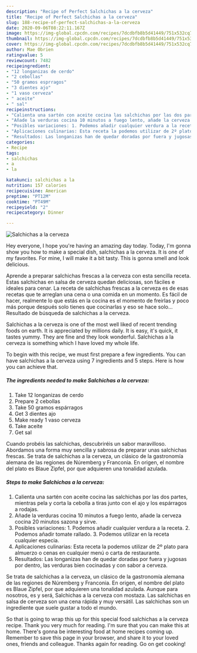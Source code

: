 ```yaml
---
description: "Recipe of Perfect Salchichas a la cerveza"
title: "Recipe of Perfect Salchichas a la cerveza"
slug: 188-recipe-of-perfect-salchichas-a-la-cerveza
date: 2020-09-06T08:22:11.167Z
image: https://img-global.cpcdn.com/recipes/7dcdbfb8b5d41449/751x532cq70/salchichas-a-la-cerveza-foto-principal.jpg
thumbnail: https://img-global.cpcdn.com/recipes/7dcdbfb8b5d41449/751x532cq70/salchichas-a-la-cerveza-foto-principal.jpg
cover: https://img-global.cpcdn.com/recipes/7dcdbfb8b5d41449/751x532cq70/salchichas-a-la-cerveza-foto-principal.jpg
author: Mae Obrien
ratingvalue: 5
reviewcount: 7482
recipeingredient:
- "12 longanizas de cerdo"
- "2 cebollas"
- "50 gramos esprragos"
- "3 dientes ajo"
- "1 vaso cerveza"
- " aceite"
- " sal"
recipeinstructions:
- "Calienta una sartén con aceite cocina las salchichas por las dos partes, mientras pela y corta la cebolla a tiras junto con el ajo y los espárragos a rodajas."
- "Añade la verduras cocina 10 minutos a fuego lento, añade la cerveza cocina 20 minutos sazona y sirve."
- "Posibles variaciones: 1. Podemos añadir cualquier verdura a la receta. 2. Podemos añadir tomate rallado. 3. Podemos utilizar en la receta cualquier especia."
- "Aplicaciones culinarias: Esta receta la podemos utilizar de 2º plato para almuerzo o cenas en cualquier menú o carta de restaurante."
- "Resultados: Las longanizas han de quedar doradas por fuera y jugosas por dentro, las verduras bien cocinadas y con sabor a cerveza."
categories:
- Recipe
tags:
- salchichas
- a
- la

katakunci: salchichas a la 
nutrition: 157 calories
recipecuisine: American
preptime: "PT12M"
cooktime: "PT49M"
recipeyield: "2"
recipecategory: Dinner

---
```



![Salchichas a la cerveza](https://img-global.cpcdn.com/recipes/7dcdbfb8b5d41449/751x532cq70/salchichas-a-la-cerveza-foto-principal.jpg)

Hey everyone, I hope you're having an amazing day today. Today, I'm gonna show you how to make a special dish, salchichas a la cerveza. It is one of my favorites. For mine, I will make it a bit tasty. This is gonna smell and look delicious.

Aprende a preparar salchichas frescas a la cerveza con esta sencilla receta. Estas salchichas en salsa de cerveza quedan deliciosas, son fáciles e ideales para cenar. La receta de salchichas frescas a la cerveza es de esas recetas que te arreglan una cena o una comida en un momento. Es fácil de hacer, realmente lo que estás en la cocina es el momento de freirlas y poco más porque después solo tienes que cocinarlas y eso se hace solo… Resultado de búsqueda de salchichas a la cerveza.

Salchichas a la cerveza is one of the most well liked of recent trending foods on earth. It is appreciated by millions daily. It is easy, it's quick, it tastes yummy. They are fine and they look wonderful. Salchichas a la cerveza is something which I have loved my whole life.


To begin with this recipe, we must first prepare a few ingredients. You can have salchichas a la cerveza using 7 ingredients and 5 steps. Here is how you can achieve that.

<!--inarticleads1-->

##### The ingredients needed to make Salchichas a la cerveza:

1. Take 12 longanizas de cerdo
1. Prepare 2 cebollas
1. Take 50 gramos espárragos
1. Get 3 dientes ajo
1. Make ready 1 vaso cerveza
1. Take  aceite
1. Get  sal


Cuando probéis las salchichas, descubriréis un sabor maravilloso. Abordamos una forma muy sencilla y sabrosa de preparar unas salchichas frescas. Se trata de salchichas a la cerveza, un clásico de la gastronomía alemana de las regiones de Núremberg y Franconia. En origen, el nombre del plato es Blaue Zipfel, por que adquieren una tonalidad azulada. 

<!--inarticleads2-->

##### Steps to make Salchichas a la cerveza:

1. Calienta una sartén con aceite cocina las salchichas por las dos partes, mientras pela y corta la cebolla a tiras junto con el ajo y los espárragos a rodajas.
1. Añade la verduras cocina 10 minutos a fuego lento, añade la cerveza cocina 20 minutos sazona y sirve.
1. Posibles variaciones: 1. Podemos añadir cualquier verdura a la receta. 2. Podemos añadir tomate rallado. 3. Podemos utilizar en la receta cualquier especia.
1. Aplicaciones culinarias: Esta receta la podemos utilizar de 2º plato para almuerzo o cenas en cualquier menú o carta de restaurante.
1. Resultados: Las longanizas han de quedar doradas por fuera y jugosas por dentro, las verduras bien cocinadas y con sabor a cerveza.


Se trata de salchichas a la cerveza, un clásico de la gastronomía alemana de las regiones de Núremberg y Franconia. En origen, el nombre del plato es Blaue Zipfel, por que adquieren una tonalidad azulada. Aunque para nosotros, es y será, Salchichas a la cerveza con mostaza. Las salchichas en salsa de cerveza son una cena rápida y muy versátil. Las salchichas son un ingrediente que suele gustar a todo el mundo. 

So that is going to wrap this up for this special food salchichas a la cerveza recipe. Thank you very much for reading. I'm sure that you can make this at home. There's gonna be interesting food at home recipes coming up. Remember to save this page in your browser, and share it to your loved ones, friends and colleague. Thanks again for reading. Go on get cooking!
